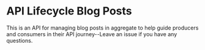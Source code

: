 # API Lifecycle Blog Posts
This is an API for managing blog posts in aggregate to help guide producers and consumers in their API journey--Leave an issue if you have any questions.